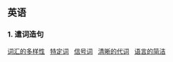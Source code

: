## 英语
### 1. 遣词造句
[词汇的多样性](https://github.com/ZBTGL/summary/blob/master/Other/English/1-1%20%E8%AF%8D%E6%B1%87%E5%A4%9A%E6%A0%B7%E6%80%A7.txt)
&nbsp; [特定词](https://github.com/ZBTGL/summary/blob/master/Other/English/1-2%20%E7%89%B9%E5%AE%9A%E8%AF%8D.txt)
&nbsp; [信号词](https://github.com/ZBTGL/summary/blob/master/Other/English/1-3%20%E4%BF%A1%E5%8F%B7%E8%AF%8D.txt)
&nbsp; [清晰的代词](https://github.com/ZBTGL/summary/blob/master/Other/English/1-4%20%E6%B8%85%E6%99%B0%E7%9A%84%E4%BB%A3%E8%AF%8D.txt)
&nbsp; [语言的简洁](https://github.com/ZBTGL/summary/blob/master/Other/English/1-5%20%E8%AF%AD%E8%A8%80%E7%9A%84%E7%AE%80%E6%B4%81.txt)

